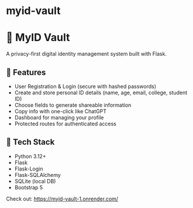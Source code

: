 # myid-vault

# 🪪 MyID Vault

A privacy-first digital identity management system built with Flask.

## 🔐 Features

- User Registration & Login (secure with hashed passwords)
- Create and store personal ID details (name, age, email, college, student ID)
- Choose fields to generate shareable information
- Copy info with one-click like ChatGPT
- Dashboard for managing your profile
- Protected routes for authenticated access

## 🚀 Tech Stack

- Python 3.12+
- Flask
- Flask-Login
- Flask-SQLAlchemy
- SQLite (local DB)
- Bootstrap 5

Check out: https://myid-vault-1.onrender.com/
